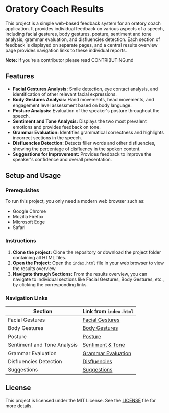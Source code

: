 # Oratory Coach Results

This project is a simple web-based feedback system for an oratory coach application. It provides individual feedback on various aspects of a speech, including facial gestures, body gestures, posture, sentiment and tone analysis, grammar evaluation, and disfluencies detection. Each section of feedback is displayed on separate pages, and a central results overview page provides navigation links to these individual reports.

**Note:** If you're a contributor please read CONTRIBUTING.md

## Features
- **Facial Gestures Analysis:** Smile detection, eye contact analysis, and identification of other relevant facial expressions.
- **Body Gestures Analysis:** Hand movements, head movements, and engagement level assessment based on body language.
- **Posture Analysis:** Evaluation of the speaker's posture throughout the speech.
- **Sentiment and Tone Analysis:** Displays the two most prevalent emotions and provides feedback on tone.
- **Grammar Evaluation:** Identifies grammatical correctness and highlights incorrect sections in the speech.
- **Disfluencies Detection:** Detects filler words and other disfluencies, showing the percentage of disfluency in the spoken content.
- **Suggestions for Improvement:** Provides feedback to improve the speaker's confidence and overall presentation.


## Setup and Usage

### Prerequisites
To run this project, you only need a modern web browser such as:
- Google Chrome
- Mozilla Firefox
- Microsoft Edge
- Safari

### Instructions
1. **Clone the project:** Clone the repository or download the project folder containing all HTML files.
2. **Open the Project:** Open the `index.html` file in your web browser to view the results overview.
3. **Navigate through Sections:** From the results overview, you can navigate to individual sections like Facial Gestures, Body Gestures, etc., by clicking the corresponding links.

### Navigation Links

| Section                     | Link from `index.html`                             |
|-----------------------------|----------------------------------------------------|
| Facial Gestures              | [Facial Gestures](facial-gestures.html)            |
| Body Gestures                | [Body Gestures](body-gestures.html)                |
| Posture                      | [Posture](posture.html)                            |
| Sentiment and Tone Analysis   | [Sentiment & Tone](sentiment-tone-analysis.html)   |
| Grammar Evaluation           | [Grammar Evaluation](grammar-evaluation.html)      |
| Disfluencies Detection        | [Disfluencies](disfluencies-detection.html)        |
| Suggestions                  | [Suggestions](suggestions.html)                    |

## License

This project is licensed under the MIT License. See the [LICENSE](LICENSE) file for more details.


